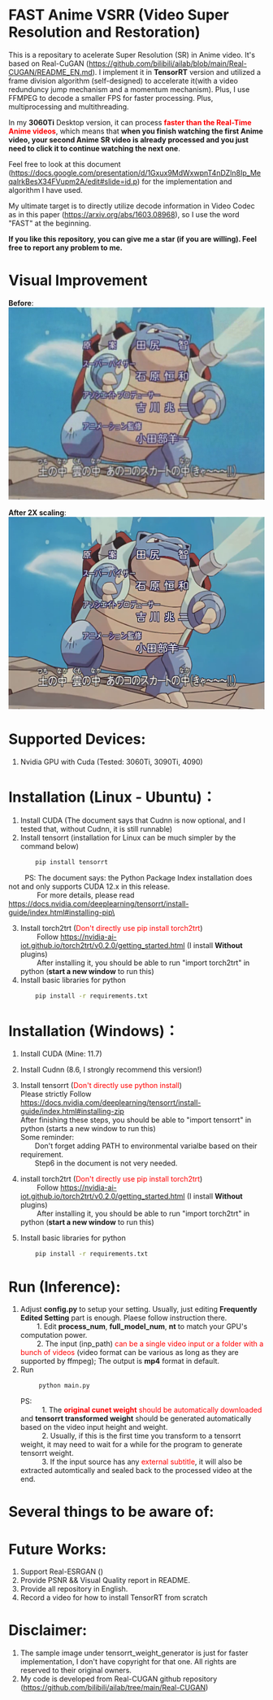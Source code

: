 # FAST Anime VSRR (Video Super Resolution and Restoration)
This is a repositary to acelerate Super Resolution (SR) in Anime video.
It's based on Real-CuGAN (https://github.com/bilibili/ailab/blob/main/Real-CUGAN/README_EN.md). 
I implement it in **TensorRT** version and utilized a frame division algorithm (self-designed) to accelerate it(with a video redunduncy jump mechanism and a momentum mechanism). Plus, I use FFMPEG to decode a smaller FPS for faster processing. Plus, multiprocessing and multithreading.

In my **3060Ti** Desktop version, it can process <span style="color:red">**faster than the Real-Time Anime videos**</span>, which means that **when you finish watching the first Anime video, your second Anime SR video is already processed and you just need to click it to continue watching the next one**.

Feel free to look at this document (https://docs.google.com/presentation/d/1Gxux9MdWxwpnT4nDZln8Ip_MeqalrkBesX34FVupm2A/edit#slide=id.p) for the implementation and algorithm I have used.

My ultimate target is to directly utilize decode information in Video Codec as in this paper (https://arxiv.org/abs/1603.08968), so I use the word "FAST" at the beginning.


**If you like this repository, you can give me a star (if you are willing). Feel free to report any problem to me.**


# Visual Improvement
**Before**:\
![compare1](figures/before.png)

**After 2X scaling**:\
![compare2](figures/processed.png)


# Supported Devices:
1. Nvidia GPU with Cuda (Tested: 3060Ti, 3090Ti, 4090)


# Installation (**Linux - Ubuntu**)：
1. Install CUDA  (The document says that Cudnn is now optional, and I tested that, without Cudnn, it is still runnable)
2. Install tensorrt (installation for Linux can be much simpler by the command below) 
    ```bash
        pip install tensorrt
    ```
&emsp;&emsp; PS: The document says: the Python Package Index installation does not and only supports CUDA 12.x in this release.\
&emsp;&emsp;&emsp;&emsp;For more details, please read https://docs.nvidia.com/deeplearning/tensorrt/install-guide/index.html#installing-pip\
   
3. Install torch2trt (<span style="color:red">Don't directly use pip install torch2trt</span>)\
    &emsp;&emsp; Follow https://nvidia-ai-iot.github.io/torch2trt/v0.2.0/getting_started.html   (I install **Without** plugins)\
    &emsp;&emsp; After installing it, you should be able to run "import torch2trt" in python (**start a new window** to run this)
4. Install basic libraries for python 
    ```bash
        pip install -r requirements.txt
    ```


# Installation (**Windows**)：
1. Install CUDA (Mine: 11.7)
2. Install Cudnn (8.6, I strongly recommend this version!)
3. Install tensorrt (<span style="color:red">Don't directly use python install</span>) \
    Please strictly Follow https://docs.nvidia.com/deeplearning/tensorrt/install-guide/index.html#installing-zip \
    After finishing these steps, you should be able to "import tensorrt" in python (starts a new window to run this)\
    Some reminder:\
        &emsp;&emsp;Don't forget adding PATH to environmental varialbe based on their requirement.\
        &emsp;&emsp;Step6 in the document is not very needed.

4. install torch2trt (<span style="color:red">Don't directly use pip install torch2trt</span>)\
    &emsp;&emsp; Follow https://nvidia-ai-iot.github.io/torch2trt/v0.2.0/getting_started.html   (I install **Without** plugins)\
    &emsp;&emsp; After installing it, you should be able to run "import torch2trt" in python (**start a new window** to run this)

5. Install basic libraries for python 
    ```bash
        pip install -r requirements.txt
    ```





# Run (Inference):
1. Adjust **config.py** to setup your setting. Usually, just editing **Frequently Edited Setting** part is enough. Plaese follow instruction there.\
    &emsp;&emsp; 1. Edit **process_num**, **full_model_num**, **nt** to match your GPU's computation power.\
    &emsp;&emsp; 2. The input (inp_path) <span style="color:red"> can be a single video input or a folder with a bunch of videos </span> (video format can be various as long as they are supported by ffmpeg); The output is **mp4** format in default. 
1. Run 
   ```bash
        python main.py
   ```
   PS:\
   &emsp;&emsp;&emsp;1. The <span style="color:red">**original cunet weight** should be automatically downloaded </span> and **tensorrt transformed weight** should be generated automatically based on the video input height and weight. \
   &emsp;&emsp;&emsp;2. Usually, if this is the first time you transform to a tensorrt weight, it may need to wait for a while for the program to generate tensorrt weight. \
   &emsp;&emsp;&emsp;3. If the input source has any <span style="color:red">external subtitle</span>, it will also be extracted automtically and sealed back to the processed video at the end.




<!-- 1. run "python mass_production.py" to process all videos inside a folder (needed to edit input_dir && store_dir)
   run "python main.py" to process just one single file (edit input and output directory in config.py by inp_path && store_dir) [**This mode doesn't use any multiprocessing**, so it's **much slower than mass_production.py**]
    (Wait me to update parallel.py) -->

# Several things to be aware of:



# Future Works:
1. Support Real-ESRGAN ()
1. Provide PSNR && Visual Quality report in README.
1. Provide all repository in English.
1. Record a video for how to install TensorRT from scratch



# Disclaimer:
1. The sample image under tensorrt_weight_generator is just for faster implementation, I don't have copyright for that one. All rights are reserved to their original owners.
1. My code is developed from Real-CUGAN github repository (https://github.com/bilibili/ailab/tree/main/Real-CUGAN)

